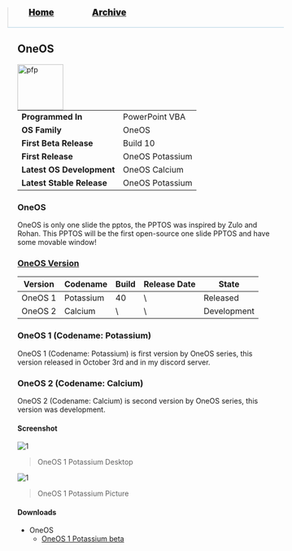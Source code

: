 <blockquote style="background: #0000;border-bottom: 1px solid #B2D2E1;height: 30px;margin: 0 -20px 20px;padding: 0px 20px 9px 40px;">
  <p style=""><a href="https://hexa-one.github.io/pptos-wiki/" style="font-size: 17px;font-weight: 900;font-style: normal;text-shadow: rgba(255,255,255,0.9) 0 1px 0;">Home</a>&nbsp;&nbsp;&nbsp;&nbsp;&nbsp;&nbsp;&nbsp;&nbsp;&nbsp;&nbsp;&nbsp;&nbsp;&nbsp;&nbsp;&nbsp;&nbsp;&nbsp;&nbsp;
    <a href="https://hexa-one.github.io/pptos-wiki/archive/" style="font-size: 17px;font-weight: 900;font-style: normal;text-shadow: rgba(255,255,255,0.9) 0 1px 0;">Archive</a>
  </p>
</blockquote>

## OneOS

<a>
  <img align="left" height="90" alt="pfp" src="https://user-images.githubusercontent.com/86305611/140633284-c0b9ded8-1842-4d7f-9ba1-aa7dcdc416ca.png" />
</a>

|                           |                               |
| ------------------------- | ----------------------------- |
| **Programmed In**         | PowerPoint VBA                |
| **OS Family**             | OneOS                         |
| **First Beta Release**    | Build 10                      |
| **First Release**         | OneOS Potassium               |
| **Latest OS Development** | OneOS Calcium                 |
| **Latest Stable Release** | OneOS Potassium               |

### OneOS

OneOS is only one slide the pptos, the PPTOS was inspired by Zulo and Rohan. This PPTOS will be the first open-source one slide PPTOS and have some movable window! 

### [OneOS Version](OneOS_History.md)

|   Version   |    Codename       |      Build     | Release Date  |     State     |
|-------------|-------------------|----------------|---------------|---------------|
|   OneOS 1   |  Potassium |        40       |       \       |  Released  |
|   OneOS 2   |  Calcium |        \       |       \       |  Development  |

### OneOS 1 (Codename: Potassium)
OneOS 1 (Codename: Potassium) is first version by OneOS series, this version released in October 3rd and in my discord server.

### OneOS 2 (Codename: Calcium)
OneOS 2 (Codename: Calcium) is second version by OneOS series, this version was development.

#### Screenshot

![1](https://user-images.githubusercontent.com/86305611/135621793-58b1aed7-4a26-445a-8bc7-00cc04786526.png)
> OneOS 1 Potassium Desktop

![1](https://user-images.githubusercontent.com/86305611/135741685-1e763176-8779-41bf-97b4-434ee2120ccb.png)
> OneOS 1 Potassium Picture

#### Downloads

- OneOS
  - [OneOS 1 Potassium beta](https://github.com/hexa-one/pptos-wiki/raw/gh-pages/files/One_OS/OneOS_1.pptm)

<body style="background-image: url(https://raw.githubusercontent.com/hexa-one/pptos-wiki/gh-pages/assets/background/background.png);background-repeat: no-repeat;background-attachment: fixed;background-size: cover;">
